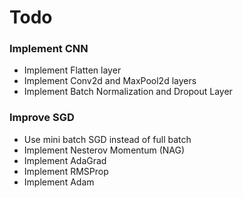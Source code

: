 # Todo

### Implement CNN
- Implement Flatten layer
- Implement Conv2d and MaxPool2d layers
- Implement Batch Normalization and Dropout Layer

### Improve SGD
- Use mini batch SGD instead of full batch 
- Implement Nesterov Momentum (NAG)
- Implement AdaGrad
- Implement RMSProp
- Implement Adam